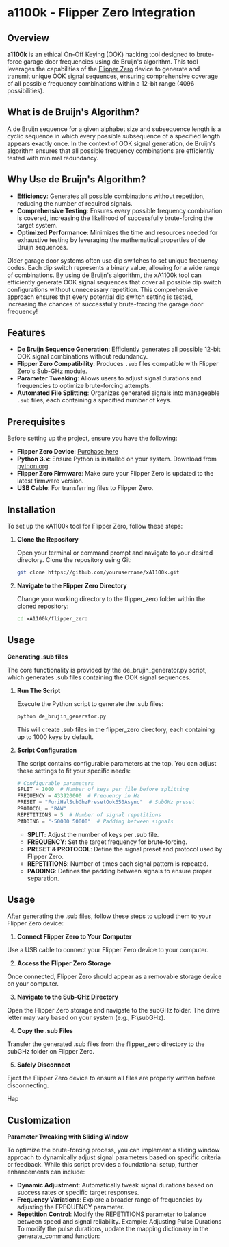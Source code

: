 # a1100k - Flipper Zero Integration

## Overview

**a1100k** is an ethical On-Off Keying (OOK) hacking tool designed to brute-force garage door frequencies using de Bruijn's algorithm. This tool leverages the capabilities of the [Flipper Zero](https://flipperzero.one/) device to generate and transmit unique OOK signal sequences, ensuring comprehensive coverage of all possible frequency combinations within a 12-bit range (4096 possibilities).

## What is de Bruijn's Algorithm?
A de Bruijn sequence for a given alphabet size and subsequence length is a cyclic sequence in which every possible 
subsequence of a specified length appears exactly once. In the context of OOK signal generation, de Bruijn's 
algorithm ensures that all possible frequency combinations are efficiently tested with minimal redundancy.

## Why Use de Bruijn's Algorithm?
- **Efficiency**: Generates all possible combinations without repetition, reducing the number of required signals.
- **Comprehensive Testing**: Ensures every possible frequency combination is covered, increasing the likelihood of successfully 
  brute-forcing the target system.
- **Optimized Performance**: Minimizes the time and resources needed for exhaustive testing by leveraging the mathematical 
  properties of de Bruijn sequences.


Older garage door systems often use dip switches to set unique frequency codes. Each dip switch represents a binary value, allowing for a wide range of combinations. By using de Bruijn's algorithm, the xA1100k tool can efficiently generate OOK signal sequences that cover all possible dip switch configurations without unnecessary repetition. This comprehensive approach ensures that every potential dip switch setting is tested, increasing the chances of successfully brute-forcing the garage door frequency!

## Features

- **De Bruijn Sequence Generation**: Efficiently generates all possible 12-bit OOK signal combinations without redundancy.
- **Flipper Zero Compatibility**: Produces `.sub` files compatible with Flipper Zero's Sub-GHz module.
- **Parameter Tweaking**: Allows users to adjust signal durations and frequencies to optimize brute-forcing attempts.
- **Automated File Splitting**: Organizes generated signals into manageable `.sub` files, each containing a specified number of keys.

## Prerequisites

Before setting up the project, ensure you have the following:

- **Flipper Zero Device**: [Purchase here](https://flipperzero.one/)
- **Python 3.x**: Ensure Python is installed on your system. Download from [python.org](https://www.python.org/downloads/).
- **Flipper Zero Firmware**: Make sure your Flipper Zero is updated to the latest firmware version.
- **USB Cable**: For transferring files to Flipper Zero.

## Installation

To set up the xA1100k tool for Flipper Zero, follow these steps:

1. **Clone the Repository**

   Open your terminal or command prompt and navigate to your desired directory. Clone the repository using Git:

   ```bash
   git clone https://github.com/yourusername/xA1100k.git
   ```

2. **Navigate to the Flipper Zero Directory**

    Change your working directory to the flipper_zero folder within the cloned repository:

    ```bash
    cd xA1100k/flipper_zero
    ```

## Usage

**Generating .sub files** 

The core functionality is provided by the de_brujin_generator.py script, which generates .sub files containing the OOK signal sequences.

1. **Run The Script**

   Execute the Python script to generate the .sub files:

   ```bash
   python de_brujin_generator.py
   ``````

   This will create .sub files in the flipper_zero directory, each containing up to 1000 keys by default.

2. **Script Configuration**

    The script contains configurable parameters at the top. You can adjust these settings to fit your specific needs:

    ```python
    # Configurable parameters
    SPLIT = 1000  # Number of keys per file before splitting
    FREQUENCY = 433920000  # Frequency in Hz
    PRESET = "FuriHalSubGhzPresetOok650Async"  # SubGHz preset
    PROTOCOL = "RAW"
    REPETITIONS = 5  # Number of signal repetitions
    PADDING = "-50000 50000"  # Padding between signals
   ```

    - **SPLIT**: Adjust the number of keys per .sub file.
    - **FREQUENCY**: Set the target frequency for brute-forcing.
    - **PRESET & PROTOCOL**: Define the signal preset and protocol used by Flipper Zero.
    - **REPETITIONS**: Number of times each signal pattern is repeated.
    - **PADDING**: Defines the padding between signals to ensure proper separation.

## Usage

After generating the .sub files, follow these steps to upload them to your Flipper Zero device:

1.  **Connect Flipper Zero to Your Computer**

  Use a USB cable to connect your Flipper Zero device to your computer.

2.  **Access the Flipper Zero Storage**

  Once connected, Flipper Zero should appear as a removable storage device on your computer.

3.  **Navigate to the Sub-GHz Directory**

  Open the Flipper Zero storage and navigate to the subGHz folder. The drive letter may vary based on your system (e.g., F:\subGHz\).

4.  **Copy the .sub Files**

  Transfer the generated .sub files from the flipper_zero directory to the subGHz folder on Flipper Zero.

5.  **Safely Disconnect**

Eject the Flipper Zero device to ensure all files are properly written before disconnecting.

Hap

## Customization
**Parameter Tweaking with Sliding Window**

To optimize the brute-forcing process, you can implement a sliding window approach to dynamically adjust signal parameters based on specific criteria or feedback. While this script provides a foundational setup, further enhancements can include:

- **Dynamic Adjustment**: Automatically tweak signal durations based on success rates or specific target responses.
- **Frequency Variations**: Explore a broader range of frequencies by adjusting the FREQUENCY parameter.
- **Repetition Control**: Modify the REPETITIONS parameter to balance between speed and signal reliability.
    Example: Adjusting Pulse Durations
    To modify the pulse durations, update the mapping dictionary in the generate_command function:
